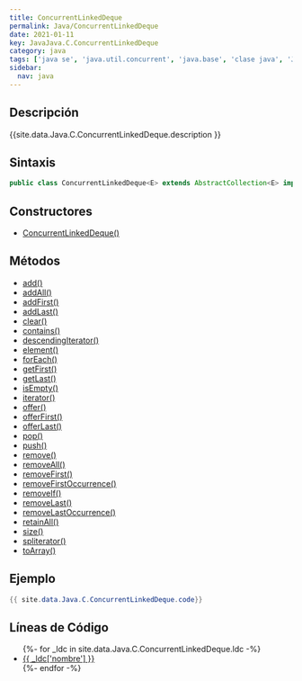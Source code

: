 ```yaml
---
title: ConcurrentLinkedDeque
permalink: Java/ConcurrentLinkedDeque
date: 2021-01-11
key: JavaJava.C.ConcurrentLinkedDeque
category: java
tags: ['java se', 'java.util.concurrent', 'java.base', 'clase java', 'Java 1.7']
sidebar: 
  nav: java
---
```


## Descripción
{{site.data.Java.C.ConcurrentLinkedDeque.description }}

## Sintaxis
~~~java
public class ConcurrentLinkedDeque<E> extends AbstractCollection<E> implements Deque<E>, Serializable
~~~

## Constructores
* [ConcurrentLinkedDeque()](/Java/ConcurrentLinkedDeque/ConcurrentLinkedDeque/)

## Métodos
* [add()](/Java/ConcurrentLinkedDeque/add)
* [addAll()](/Java/ConcurrentLinkedDeque/addAll)
* [addFirst()](/Java/ConcurrentLinkedDeque/addFirst)
* [addLast()](/Java/ConcurrentLinkedDeque/addLast)
* [clear()](/Java/ConcurrentLinkedDeque/clear)
* [contains()](/Java/ConcurrentLinkedDeque/contains)
* [descendingIterator()](/Java/ConcurrentLinkedDeque/descendingIterator)
* [element()](/Java/ConcurrentLinkedDeque/element)
* [forEach()](/Java/ConcurrentLinkedDeque/forEach)
* [getFirst()](/Java/ConcurrentLinkedDeque/getFirst)
* [getLast()](/Java/ConcurrentLinkedDeque/getLast)
* [isEmpty()](/Java/ConcurrentLinkedDeque/isEmpty)
* [iterator()](/Java/ConcurrentLinkedDeque/iterator)
* [offer()](/Java/ConcurrentLinkedDeque/offer)
* [offerFirst()](/Java/ConcurrentLinkedDeque/offerFirst)
* [offerLast()](/Java/ConcurrentLinkedDeque/offerLast)
* [pop()](/Java/ConcurrentLinkedDeque/pop)
* [push()](/Java/ConcurrentLinkedDeque/push)
* [remove()](/Java/ConcurrentLinkedDeque/remove)
* [removeAll()](/Java/ConcurrentLinkedDeque/removeAll)
* [removeFirst()](/Java/ConcurrentLinkedDeque/removeFirst)
* [removeFirstOccurrence()](/Java/ConcurrentLinkedDeque/removeFirstOccurrence)
* [removeIf()](/Java/ConcurrentLinkedDeque/removeIf)
* [removeLast()](/Java/ConcurrentLinkedDeque/removeLast)
* [removeLastOccurrence()](/Java/ConcurrentLinkedDeque/removeLastOccurrence)
* [retainAll()](/Java/ConcurrentLinkedDeque/retainAll)
* [size()](/Java/ConcurrentLinkedDeque/size)
* [spliterator()](/Java/ConcurrentLinkedDeque/spliterator)
* [toArray()](/Java/ConcurrentLinkedDeque/toArray)

## Ejemplo
~~~java
{{ site.data.Java.C.ConcurrentLinkedDeque.code}}
~~~

## Líneas de Código
<ul>
{%- for _ldc in site.data.Java.C.ConcurrentLinkedDeque.ldc -%}
   <li>
       <a href="{{_ldc['url'] }}">{{ _ldc['nombre'] }}</a>
   </li>
{%- endfor -%}
</ul>
